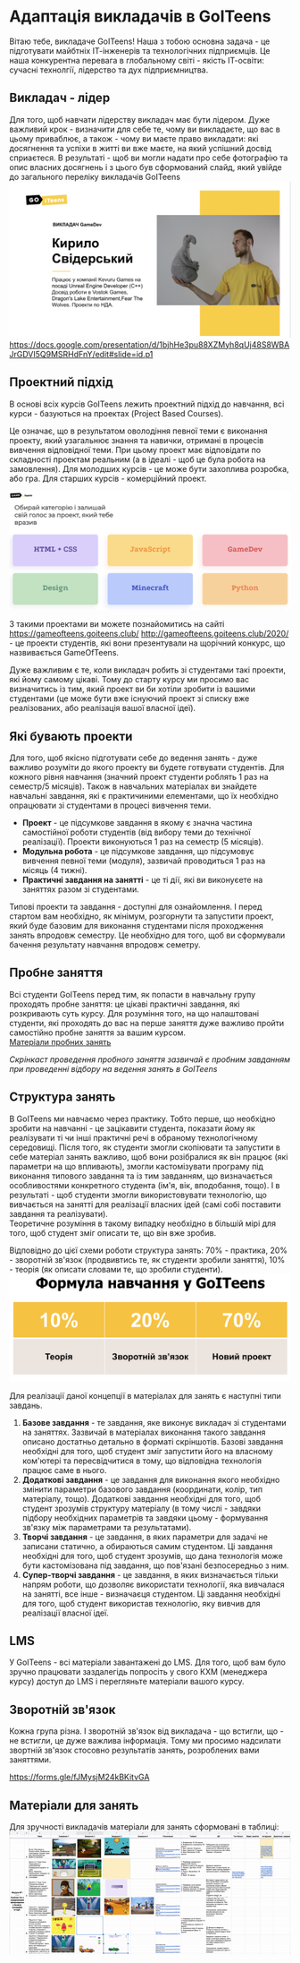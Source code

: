 # Адаптація викладачів в GoITeens
Вітаю тебе, викладаче GoITeens!
Наша з тобою основна задача - це підготувати майбтніх ІТ-інженерів та технологічних підприємців. Це наша конкурентна перевага в глобальному світі - якість ІТ-освіти: сучасні технолгії, лідерство та дух підприємництва.   

## Викладач - лідер
Для того, щоб навчати лідерству викладач має бути лідером. Дуже важливий крок - визначити для себе те, чому ви викладаєте, що вас в цьому приваблює, а також - чому ви маєте право викладати: які досягнення та успіхи в житті ви вже маєте, на який успішний досвід сприаєтеся. В результаті - щоб ви могли надати про себе фотографію та опис власних досягнень і з цього був сформований слайд, який увійде до загального переліку викладачів GoITeens 
<img src = "img/teachers.png">
https://docs.google.com/presentation/d/1bjhHe3pu88XZMyh8qUj48S8WBAJrGDVI5Q9MSRHdFnY/edit#slide=id.p1


## Проектний підхід
В основі всіх курсів GoITeens лежить проектний підхід до навчання, всі курси - базуються на проектах (Project Based Courses).

Це означає, що в результатом оволодіння певної теми є виконання проекту, який узагальнює знання та навички, отримані в процесів вивчення відповідної теми. При цьому проект має відповідати по складності проектам реальним (а в ідеалі - щоб це була робота на замовлення). Для молодших курсів - це може бути захоплива розробка, або гра. Для старших курсів - комерційний проект.

<img src = "img/gameofteens.png">

З такими проектами ви можете познайомитись на сайті https://gameofteens.goiteens.club/  http://gameofteens.goiteens.club/2020/  - це проекти студентів, які вони презентували на щорічний конкурс, що назвивається GameOfTeens.

Дуже важливим є те, коли викладач робить зі студентами такі проекти, які йому самому цікаві. Тому до старту курсу ми просимо вас визначитись із тим, який проект ви би хотіли зробити із вашими студентами (це може бути вже існуючий проект зі списку вже реалізованих, або реалізація вашої власної ідеї).

## Які бувають проекти
Для того, щоб якісно підготувати себе до ведення занять - дуже важливо розуміти до якого проекту ви будете готвувати студентів. 
Для кожного рівня навчання (значний проект студенти роблять 1 раз на семестр/5 місяців).  Також в навчальних матеріалах ви знайдете навчальні завдання, які є практичиними елементами, що їх необхідно опрацювати зі студентами в процесі вивчення теми.
* **Проект** - це підсумкове завдання в якому є значна частина самостійної роботи студентів (від вибору теми до технічної реалізації). Проекти виконуються 1 раз на семестр (5 місяців).
* **Модульна робота** - це підсумкове завдання, що підсумовує вивчення певної теми (модуля), зазвичай проводиться 1 раз на місяць (4 тижні).
* **Практичні завдання на занятті** - це ті дії, які ви виконуєете на заняттях разом зі студентами.

Типові проекти та завдання - доступні для ознайомлення. І перед стартом вам необхідно, як мінімум, розгорнути та запустити проект, який буде базовим для виконання студентами після проходження занять впродовж семестру.  Це необхідно для того, щоб ви сформували бачення результату навчання впродовж семетру.

## Пробне заняття
Всі студенти GoITeens перед тим, як попасти в навчальну групу проходять пробне заняття: це цікаві практичні завдання, які розкривають суть курсу. Для розуміння того, на що налаштовані студенти, які проходять до вас на перше заняття дуже важливо пройти самостійно пробне заняття за вашим курсом.  
<a href = "https://github.com/mikh-maksi/probes/tree/main/scheme">Матеріали пробних занять</a>  

*Скрінкаст проведення пробного заняття зазвичай є пробним завданням при проведенні відбору на ведення занять в GoITeens*

## Структура занять
В GoITeens ми навчаємо через практику. Тобто перше, що необхідно зробити на навчанні - це зацікавити студента, показати йому як реалізувати ті чи інші практичні речі в обраному технологічному середовищі. Після того, як студенти змогли скопіювати та запустити в себе матеріал занять важливо, щоб вони розібралися як він працює (які параметри на що впливають), змогли кастомізувати програму під виконання типового завдання та із тим завданням, що визначається особливостями конкретного студента (ім'я, вік, вподобання, тощо). І в результаті - щоб студенти змогли використовувати технологію, що вивчається на занятті для реалізації власних ідей (самі собі поставити завдання та реалізувати).  
Теоретичне розуміння в такому випадку необхідно в більшій мірі для того, щоб студент зміг описати те, що він вже зробив.

Відповідно до цієї схеми роботи структура занять: 70% - практика, 20% - зворотній зв'язок (продвивтись те, як студенти зробили заняття), 10% - теорія (як описати словами те, що зробили студенти).  
<img src = "img/formula.png">

Для реалізації даної концепції в матеріалах для занять є наступні типи завдань.
1. **Базове завдання** - те завдання, яке виконує викладач зі студентами на заняттях. Зазвичай в матеріалах виконання такого завдання описано достатньо детально в форматі скріншотів. Базові завдання необхідні для того, щоб студент зміг запустити його на власному ком'ютері та пересвідчитися в тому, що відповідна технологія працює саме в нього.
2. **Додаткові завдання** - це завдання для виконання якого необхідно змінити параметри базового завдання (координати, колір, тип матеріалу, тощо). Додаткові завдання необхідні для того, щоб студент зрозумів структуру матеріалу (в тому числі - завдяки підбору необхідних параметрів та завдяки цьому - формування зв'язку між параметрами та результатами).
3. **Творчі завдання** - це завдання, в яких параметри для задачі не записани статично, а обираються самим студентом. Ці завдання необхідні для того, щоб студент зрозумів, що дана технологія може бути кастомізована під завдання, що пов'язані безпосередньо з ним.
4. **Супер-творчі завдання** - це завдання, в яких визначається тільки напрям роботи, що дозволяє використати технології, яка вивчалася на занятті, все інше - визначаєця студентом. Ці завдання необхідні для того, щоб студент використав технологію, яку вивчив для реалізації власної ідеї.

## LMS
У GoITeens - всі матеріали завантажені до LMS. Для того, щоб вам було зручно працювати заздалегідь попросіть у свого КХМ (менеджера курсу) доступ до LMS і перегляньте матеріали вашого курсу.

## Зворотній зв'язок
Кожна група різна. І зворотній зв'язок від викладача - що встигли, що - не встигли, це дуже важлива інформація. Тому ми просимо надсилати звортній зв'язок стосовно результатів занять, розроблених вами заняттями.

https://forms.gle/fJMysjM24kBKitvGA 

## Матеріали для занять
Для зручності викладачів матеріали для занять сформовані в таблиці: 
<a href = "https://docs.google.com/spreadsheets/d/19MiUcORvhj0myJj1pSW-2nPIyEJfHmZDuiuWAzaf4uA/edit#gid=2017879160"><img src = "img/command.gif" target="_blank"></a>